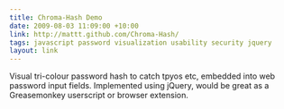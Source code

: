 ```yaml
---
title: Chroma-Hash Demo
date: 2009-08-03 11:09:00 +10:00
link: http://mattt.github.com/Chroma-Hash/
tags: javascript password visualization usability security jquery
layout: link
---
```

Visual tri-colour password hash to catch tpyos etc, embedded into web password input fields.  Implemented using jQuery, would be great as a Greasemonkey userscript or browser extension.
